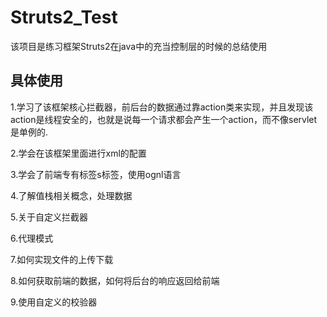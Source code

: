 # Struts2_Test
该项目是练习框架Struts2在java中的充当控制层的时候的总结使用

## 具体使用
1.学习了该框架核心拦截器，前后台的数据通过靠action类来实现，并且发现该action是线程安全的，也就是说每一个请求都会产生一个action，而不像servlet是单例的.

2.学会在该框架里面进行xml的配置

3.学会了前端专有标签s标签，使用ognl语言

4.了解值栈相关概念，处理数据

5.关于自定义拦截器

6.代理模式

7.如何实现文件的上传下载

8.如何获取前端的数据，如何将后台的响应返回给前端

9.使用自定义的校验器
